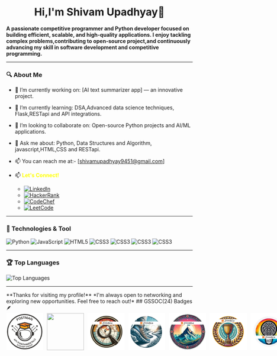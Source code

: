 <h1 align="center"> Hi,I'm Shivam Upadhyay👋</h1>

**A passionate competitive programmer and Python developer focused on building efficient, scalable, and high-quality applications. I enjoy tackling complex problems,contributing to open-source project,and continuously advancing my skill in software development and competitive programming.**

---

### 🔍 About Me
- 💼 I’m currently working on: [AI text summarizer app] — an innovative project.
- 🌱 I’m currently learning: DSA,Advanced data science techniques, Flask,RESTapi and API integrations.
- 🤝 I’m looking to collaborate on: Open-source Python projects and AI/ML applications.
- 💬 Ask me about: Python, Data Structures and Algorithm, javascript,HTML,CSS and RESTapi.
- 📫 You can reach me at:- [shivamupadhyay9451@gmail.com]
- 📫 <span style="color:yellow;">**Let's Connect!**</span>

  - [![LinkedIn](https://www.linkedin.com/in/shivam-upadhyay-00011a314?utm_source=share&utm_campaign=share_via&utm_content=profile&utm_medium=android_app)](link_to_linkedin_profile)
  - [![HackerRank](https://img.shields.io/badge/-HackerRank-2EC866?logo=hackerrank&logoColor=white&style=flat-square)](link_to_hackerrank_profile)
  - [![CodeChef](https://img.shields.io/badge/-CodeChef-5B4638?logo=codechef&logoColor=white&style=flat-square)](link_to_codechef_profile)
  - [![LeetCode](https://img.shields.io/badge/-LeetCode-FFA116?logo=leetcode&logoColor=black&style=flat-square)](link_to_leetcode_profile)

---

### 🧰 Technologies & Tool
<div>
    <img src="https://img.shields.io/badge/Python-3776AB?style=flat&logo=python&logoColor=white" alt="Python" height="20" />
    <img src="https://img.shields.io/badge/JavaScript-F7DF1E?style=flat&logo=javascript&logoColor=black" alt="JavaScript" height="20" />
    <img src="https://img.shields.io/badge/HTML-E34F26?style=flat&logo=html5&logoColor=white" alt="HTML5" height="20" />
    <img src="https://img.shields.io/badge/API-1572B6?style=flat&logo=css3&logoColor=white" alt="CSS3" height="20" />
    <img src="https://img.shields.io/badge/RESTAPI-1572B6?style=flat&logo=css3&logoColor=white" alt="CSS3" height="20" />
    <img src="https://img.shields.io/badge/Java-1572B6?style=flat&logo=css3&logoColor=pink" alt="CSS3" height="20" />
    <img src="https://img.shields.io/badge/SQL-1572B6?style=plastic&logo=css3&logoColor=green" alt="CSS3" height="20" />

</div>

---

### 🏆 Top Languages
![Top Languages](https://github-readme-stats.vercel.app/api/top-langs/?username=shivamupadhyay9451&layout=compact&theme=default)

---
</div>
**Thanks for visiting my profile!**  
*I'm always open to networking and exploring new opportunities. Feel free to reach out!*
## GSSOC(24) Badges 🪶
<div style='display:flex; align-items:center; gap: 10px;' align='center'>
<img src="https://raw.githubusercontent.com/girlscript/gssoc-website-new/main/public/badges/postman.png" width="100px" height="100px" />
  <img src=https://github.com/GSSoC24/Postman-Challenge/blob/main/docs/assets/1.png" width="100px" height="100px" />
  <img src="https://github.com/girlscript/gssoc-website-new/blob/main/public/badges/2.png" width="100px" height="100px" />
  <img src="https://github.com/girlscript/gssoc-website-new/blob/main/public/badges/3.png" width="100px" height="100px" />
  <img src="https://github.com/girlscript/gssoc-website-new/blob/main/public/badges/4.png" width="100px" height="100px" />
  <img src="https://github.com/girlscript/gssoc-website-new/blob/main/public/badges/5.png" width="100px" height="100px" />
  <img src="https://github.com/girlscript/gssoc-website-new/blob/main/public/badges/6.png" width="100px" height="100px" />
  <img src="https://github.com/girlscript/gssoc-website-new/blob/main/public/badges/7.png" width="100px" height="100px" />
  <img src="https://github.com/girlscript/gssoc-website-new/blob/main/public/badges/8.png" width="100px" height="100px" />
</div>
</div>
<!---
Shivamupadhyay09/Shivamupadhyay09 is a ✨ special ✨ repository because its `README.md` (this file) appears on your GitHub profile.
You can click the Preview link to take a look at your changes.
--->
